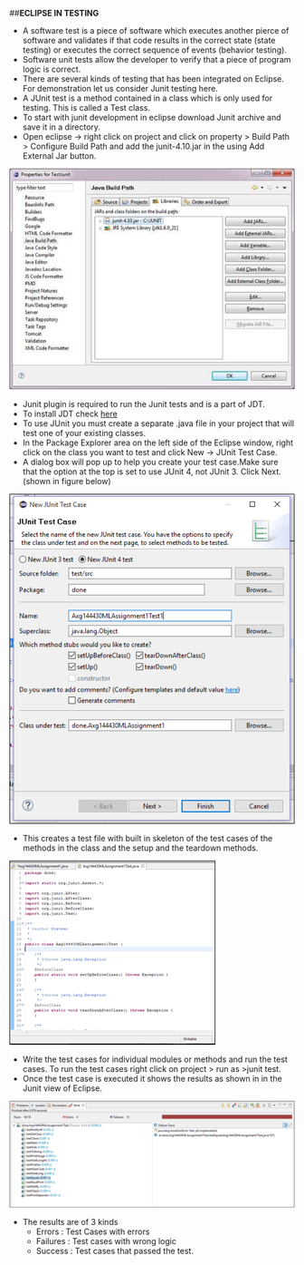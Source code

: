 ##**ECLIPSE IN TESTING**
- A software test is a piece of software which executes another pierce of software and validates if that code results in the correct state (state testing) or executes the correct sequence of events (behavior testing).
- Software unit tests allow the developer to verify that a piece of program logic is correct.
- There are several kinds of testing that has been integrated on Eclipse. For demonstration let us consider Junit testing here.
- A JUnit test is a method contained in a class which is only used for testing. This is called a Test class.
- To start with junit development in eclipse download Junit archive and save it in a directory.
- Open eclipse -> right click on project and click on property > Build Path > Configure Build Path and add the junit-4.10.jar in the using Add External Jar button.

![alt text](https://github.com/pkdevaraj/Software-Engineering-Presentations/blob/master/images/img27.jpg "projectTest")

- Junit plugin is required to run the Junit tests and is a part of JDT.
- To install JDT check [here](http://www.eclipse.org/jdt/)
- To use JUnit you must create a separate .java file in your project that will test one of your existing classes.
- In the Package Explorer area on the left side of the Eclipse window, right click on the class you want to test and click New → JUnit Test Case.
- A dialog box will pop up to help you create your test case.Make sure that the option at the top is set to use JUnit 4, not JUnit 3. Click Next.(shown in figure below)

![alt text](https://github.com/pkdevaraj/Software-Engineering-Presentations/blob/master/images/img29.png "projectTestpop")

- This creates a test file with built in skeleton of the test cases of the methods in the class and the setup and the teardown methods.

![alt text](https://github.com/pkdevaraj/Software-Engineering-Presentations/blob/master/images/img31.png "projectTestskeleton")

- Write the test cases for individual modules or methods and run the test cases. To run the test cases right click on project > run as >junit test.
- Once the test case is executed it shows the results as shown in in the Junit view of Eclipse.

![alt text](https://github.com/pkdevaraj/Software-Engineering-Presentations/blob/master/images/img30.png "projecttestresult")

- The results are of 3 kinds
  * Errors : Test Cases with errors
  * Failures : Test cases with wrong logic
  * Success : Test cases that passed the test.




